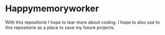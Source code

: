# Happymemoryworker
With this repositorie I hope to lear more about coding. I hope to also use to this repositorie as a place to save my future projects. 
